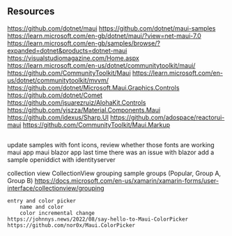 
## Resources
https://github.com/dotnet/maui
https://github.com/dotnet/maui-samples
https://learn.microsoft.com/en-gb/dotnet/maui/?view=net-maui-7.0
https://learn.microsoft.com/en-gb/samples/browse/?expanded=dotnet&products=dotnet-maui
https://visualstudiomagazine.com/Home.aspx
https://learn.microsoft.com/en-us/dotnet/communitytoolkit/maui/
https://github.com/CommunityToolkit/Maui
https://learn.microsoft.com/en-us/dotnet/communitytoolkit/mvvm/
https://github.com/dotnet/Microsoft.Maui.Graphics.Controls
https://github.com/dotnet/Comet
https://github.com/jsuarezruiz/AlohaKit.Controls
https://github.com/yiszza/Material.Components.Maui
https://github.com/idexus/Sharp.UI
https://github.com/adospace/reactorui-maui
https://github.com/CommunityToolkit/Maui.Markup


## 
update samples with font icons, review whether those fonts are working
    maui app
    maui blazor app
    last time there was an issue with blazor
add a sample openiddict with identityserver

collection view
CollectionView grouping sample groups (Popular, Group A, Group B)
https://docs.microsoft.com/en-us/xamarin/xamarin-forms/user-interface/collectionview/grouping


```
entry and color picker
	name and color
	color incremental change
https://johnnys.news/2022/08/say-hello-to-Maui-ColorPicker
https://github.com/nor0x/Maui.ColorPicker
```
